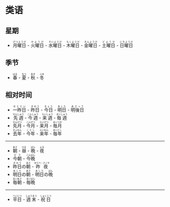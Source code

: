 # 类语

## 星期

- <ruby>月曜日<rt>げつようび</rt></ruby> -
  <ruby>火曜日<rt>かようび</rt></ruby> -
  <ruby>水曜日<rt>すいようび</rt></ruby> -
  <ruby>木曜日<rt>もくようび</rt></ruby> -
  <ruby>金曜日<rt>きんようび</rt></ruby> -
  <ruby>土曜日<rt>どようび</rt></ruby> -
  <ruby>日曜日<rt>にちようび</rt></ruby>

## 季节

- <ruby>春<rt>はる</rt></ruby> -
  <ruby>夏<rt>なつ</rt></ruby> -
  <ruby>秋<rt>あき</rt></ruby> -
  <ruby>冬<rt>ふゆ</rt></ruby>

## 相对时间

- <ruby>一昨日<rt>おととい</rt></ruby> -
  <ruby>昨日<rt>きのう</rt></ruby> -
  <ruby>今日<rt>きょう</rt></ruby> -
  <ruby>明日<rt>あした</rt></ruby> -
  <ruby>明後日<rt>あさって</rt></ruby>
- <ruby>先週<rt>せんしゅう</rt></ruby> -
  <ruby>今週<rt>こんしゅう</rt></ruby> -
  <ruby>来週<rt>らいしゅう</rt></ruby> -
  <ruby>毎週<rt>まいしゅう</rt></ruby>
- <ruby>先月<rt>せんげつ</rt></ruby> -
  <ruby>今月<rt>こんげつ</rt></ruby> -
  <ruby>来月<rt>らいげつ</rt></ruby> -
  <ruby>毎月<rt>まいつき</rt></ruby>
- <ruby>去年<rt>きょねん</rt></ruby> -
  <ruby>今年<rt>ことし</rt></ruby> -
  <ruby>来年<rt>らいねん</rt></ruby> -
  <ruby>毎年<rt>まいとし</rt></ruby>

---

- <ruby>朝<rt>あさ</rt></ruby> -
  <ruby>昼<rt>ひる</rt></ruby> -
  <ruby>晩<rt>ばん</rt></ruby> -
  <ruby>夜<rt>よる</rt></ruby>
- <ruby>今朝<rt>けさ</rt></ruby> -
  <ruby>今晩<rt>こんばん</rt></ruby>
- <ruby>昨日<rt>きのう</rt></ruby>の<ruby>朝<rt>あさ</rt></ruby> -
  <ruby>昨夜<rt>ゆうべ・さくや</rt></ruby>
- <ruby>明日<rt>あした</rt></ruby>の<ruby>朝<rt>あさ</rt></ruby> -
  <ruby>明日<rt>あした</rt></ruby>の<ruby>晩<rt>ばん</rt></ruby>
- <ruby>毎朝<rt>まいあさ</rt></ruby> -
  <ruby>毎晩<rt>まいばん</rt></ruby>

---

- <ruby>平日<rt>へいじつ</rt></ruby> -
  <ruby>週末<rt>しゅうまつ</rt></ruby> -
  <ruby>祝日<rt>しゅくじつ</rt></ruby>
